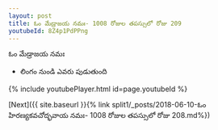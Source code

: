 ```yaml
---
layout: post
title: ఓం మేడ్రాజయ నమః- 1008 రోజుల తపస్సులో రోజు 209
youtubeId: 8Z4p1PdPPng
---
```

 
 
 ఓం మేడ్రాజయ నమః  
 
 -  లింగం నుండి ఎవరు పుడుతుంది 
 
  
 
  
 
 
 
 
 
 


{% include youtubePlayer.html id=page.youtubeId %}
 
[Next]({{ site.baseurl }}{% link  split1/_posts/2018-06-10-ఓం హిరణ్యకవచోద్భవాయ నమః- 1008 రోజుల తపస్సులో రోజు 208.md%})
 
